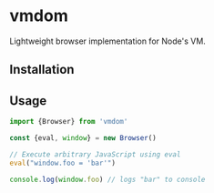 # vmdom

Lightweight browser implementation for Node's VM.

## Installation

## Usage

```js
import {Browser} from 'vmdom'

const {eval, window} = new Browser()

// Execute arbitrary JavaScript using eval
eval("window.foo = 'bar'")

console.log(window.foo) // logs "bar" to console
```
